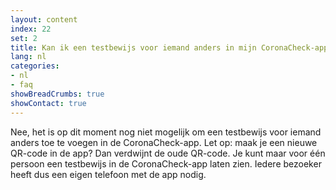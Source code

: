 ```yaml
---
layout: content
index: 22
set: 2
title: Kan ik een testbewijs voor iemand anders in mijn CoronaCheck-app toevoegen?
lang: nl
categories:
- nl
- faq
showBreadCrumbs: true
showContact: true
---
```

Nee, het is op dit moment nog niet mogelijk om een testbewijs voor iemand anders toe te voegen in de CoronaCheck-app.
Let op: maak je een nieuwe QR-code in de app? Dan verdwijnt de oude QR-code. Je kunt maar voor één persoon een testbewijs in de CoronaCheck-app laten zien. Iedere bezoeker heeft dus een eigen telefoon met de app nodig.
